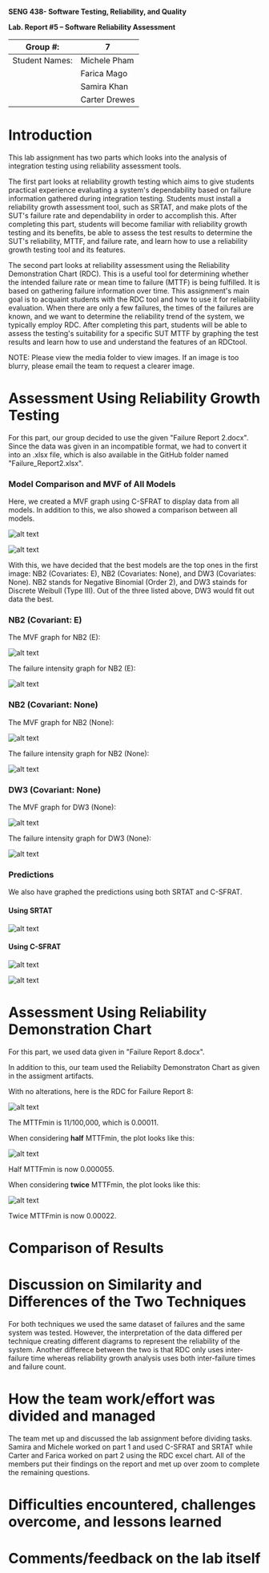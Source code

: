 **SENG 438- Software Testing, Reliability, and Quality**

**Lab. Report \#5 – Software Reliability Assessment**

| Group \#:       |  7 |
|-----------------|---|
| Student Names:  |  Michele Pham |
|                 |  Farica Mago |
|                 |  Samira Khan |
|                 |  Carter Drewes |

# Introduction
This lab assignment has two parts which looks into the analysis of integration testing using reliability assessment tools. 

The first part looks at reliability growth testing which aims to give students practical experience evaluating a system's dependability based on failure information gathered during integration testing. Students must install a reliability growth assessment tool, such as SRTAT, and make plots of the SUT's failure rate and dependability in order to accomplish this. After completing this part, students will become familiar with reliability growth testing and its benefits, be able to assess the test results to determine the SUT's reliability, MTTF, and failure rate, and
learn how to use a reliability growth testing tool and its features.

The second part looks at reliability assessment using the Reliability Demonstration Chart (RDC). This is a useful tool for determining whether the intended failure rate or mean time to failure (MTTF) is being fulfilled. It is based on gathering failure information over time. This assignment's main goal is to acquaint students with the RDC tool and how to use it for reliability evaluation. When there are only a few failures, the times of the failures are known, and we want to determine the reliability trend of the system, we typically employ RDC. After completing this part, students will be able to assess the testing's suitability for a specific SUT MTTF by graphing the test results and learn how to use and understand the features of an RDCtool.

NOTE: Please view the media folder to view images. If an image is too blurry, please email the team to request a clearer image. 

# Assessment Using Reliability Growth Testing 
For this part, our group decided to use the given "Failure Report 2.docx". Since the data was given in an incompatible format, we had to convert it into an .xlsx file, which is also available in the GitHub folder named "Failure_Report2.xlsx". 

### Model Comparison and MVF of All Models
Here, we created a MVF graph using C-SFRAT to display data from all models. In addition to this, we also showed a comparison between all models.

![alt text](https://github.com/michie08/SENG438-A5/blob/main/media/MVF-all2.jpg)

![alt text](https://github.com/michie08/SENG438-A5/blob/main/media/MVF-all1.jpg)

With this, we have decided that the best models are the top ones in the first image: NB2 (Covariates: E), NB2 (Covariates: None), and DW3 (Covariates: None). NB2 stands for Negative Binomial (Order 2), and DW3 stainds for Discrete Weibull (Type III). Out of the three listed above, DW3 would fit out data the best. 

### NB2 (Covariant: E)
The MVF graph for NB2 (E):

![alt text](https://github.com/michie08/SENG438-A5/blob/main/media/NB2(E)-MVF.jpg)


The failure intensity graph for NB2 (E):

![alt text](https://github.com/michie08/SENG438-A5/blob/main/media/NB2(E)-failure-intensity.jpg) 

### NB2 (Covariant: None)
The MVF graph for NB2 (None):

![alt text](https://github.com/michie08/SENG438-A5/blob/main/media/NB2(None)-MVF.jpg)


The failure intensity graph for NB2 (None):

![alt text](https://github.com/michie08/SENG438-A5/blob/main/media/NB2(None)-failure-intensity.jpg)


### DW3 (Covariant: None)
The MVF graph for DW3 (None):

![alt text](https://github.com/michie08/SENG438-A5/blob/main/media/DW3(None)-MVF.jpg)


The failure intensity graph for DW3 (None):

![alt text](https://github.com/michie08/SENG438-A5/blob/main/media/DW3(None)-failure-intensity.jpg)


### Predictions
We also have graphed the predictions using both SRTAT and C-SFRAT.

#### Using SRTAT
![alt text](https://github.com/michie08/SENG438-A5/blob/main/media/Prediction-SRTAT.jpg)

#### Using C-SFRAT
![alt text](https://github.com/michie08/SENG438-A5/blob/main/media/Prediction-C-SFRAT.jpg) 

![alt text](https://github.com/michie08/SENG438-A5/blob/main/media/Prediction-C-SFRAT-2.jpg)

# Assessment Using Reliability Demonstration Chart 
For this part, we used data given in "Failure Report 8.docx". 

In addition to this, our team used the Reliabilty Demonstraton Chart as given in the assigment artifacts. 

With no alterations, here is the RDC for Failure Report 8:

![alt text](https://github.com/michie08/SENG438-A5/blob/main/media/RDC-OG.jpg)


The MTTFmin is 11/100,000, which is 0.00011. 


When considering **half** MTTFmin, the plot looks like this:

![alt text](https://github.com/michie08/SENG438-A5/blob/main/media/RDC-Half.jpg)


Half MTTFmin is now 0.000055. 


When considering **twice** MTTFmin, the plot looks like this:

![alt text](https://github.com/michie08/SENG438-A5/blob/main/media/RDC-Twice.jpg)


Twice MTTFmin is now 0.00022. 

# Comparison of Results


# Discussion on Similarity and Differences of the Two Techniques
For both techniques we used the same dataset of failures and the same system was tested. However, the interpretation of the data differed per technique creating different diagrams to represent the reliability of the system. Another differece between the two is that RDC only uses inter-failure time whereas reliability growth analysis uses both inter-failure times and failure count.   

# How the team work/effort was divided and managed
The team met up and discussed the lab assignment before dividing tasks. Samira and Michele worked on part 1 and used C-SFRAT and SRTAT while Carter and Farica worked on part 2 using the RDC excel chart. All of the members put their findings on the report and met up over zoom to complete the remaining questions. 
# 

# Difficulties encountered, challenges overcome, and lessons learned

# Comments/feedback on the lab itself
